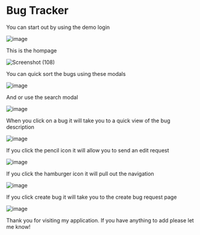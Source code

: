 # Bug Tracker
You can start out by using the demo login

![image](https://user-images.githubusercontent.com/61333980/167727484-913b2654-f564-4fa2-a21f-9e625c2dc5ef.png)

This is the hompage

![Screenshot (108)](https://user-images.githubusercontent.com/61333980/167727418-5d7ec6da-c9a9-43c3-b662-23a55e6707a4.png)

You can quick sort the bugs using these modals

![image](https://user-images.githubusercontent.com/61333980/167727640-4c784d3b-9db0-4b2f-9aa1-797142548fde.png)

And or use the search modal

![image](https://user-images.githubusercontent.com/61333980/167727699-c8a69316-115b-4d15-84b2-8e0b70a3c66e.png)

When you click on a bug it will take you to a quick view of the bug description

![image](https://user-images.githubusercontent.com/61333980/167727786-e5099084-2360-47b5-81b1-b333f2411a15.png)

If you click the pencil icon it will allow you to send an edit request

![image](https://user-images.githubusercontent.com/61333980/167727860-f77d8ff0-b3e2-4a19-b1b7-e3e8e1ac74f5.png)

If you click the hamburger icon it will pull out the navigation

![image](https://user-images.githubusercontent.com/61333980/167727937-9539fafb-8483-4d13-a539-c4dc3c34e175.png)

If you click create bug it will take you to the create bug request page

![image](https://user-images.githubusercontent.com/61333980/167728038-ee724cae-e360-42a9-a89e-41b3b57c26d5.png)

Thank you for visiting my application. If you have anything to add please let me know!

